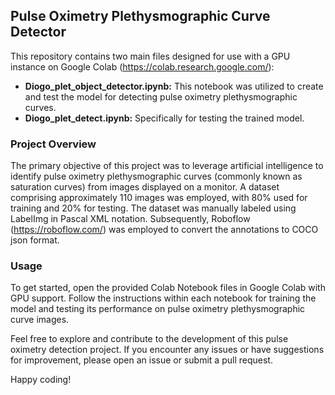## Pulse Oximetry Plethysmographic Curve Detector

This repository contains two main files designed for use with a GPU instance on Google Colab (https://colab.research.google.com/):

- **Diogo_plet_object_detector.ipynb:** This notebook was utilized to create and test the model for detecting pulse oximetry plethysmographic curves.
- **Diogo_plet_detect.ipynb:** Specifically for testing the trained model.

### Project Overview

The primary objective of this project was to leverage artificial intelligence to identify pulse oximetry plethysmographic curves (commonly known as saturation curves) from images displayed on a monitor. A dataset comprising approximately 110 images was employed, with 80% used for training and 20% for testing. The dataset was manually labeled using LabelImg in Pascal XML notation. Subsequently, Roboflow (https://roboflow.com/) was employed to convert the annotations to COCO json format.

### Usage

To get started, open the provided Colab Notebook files in Google Colab with GPU support. Follow the instructions within each notebook for training the model and testing its performance on pulse oximetry plethysmographic curve images.

Feel free to explore and contribute to the development of this pulse oximetry detection project. If you encounter any issues or have suggestions for improvement, please open an issue or submit a pull request.

Happy coding!
